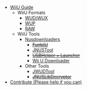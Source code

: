- [WiiU Guide](WiiU/Guide)
    - WiiU Formats
        - [WUD/WUX](WiiU/Formats/WUDX)
        - [WUP](WiiU/Formats/WUP)
        - [RAW](WiiU/Formats/RAW)
    - WiiU Tools
        - [Nusdownloaders](WiiU/Tools/Nusdownloader)
            -  ~~[FunkiiU](WiiU/Tools/Nusdownloaders/FunkiiU)~~
            -  [JNUSTool](WiiU/Tools/Nusdownloaders/JNUSTool)
            -  ~~[USBHelper + Launcher](WiiU/Tools/Nusdownloaders/USBHelper)~~
			- [Wii U Downloader](WiiU/Tools/Nusdownloaders/WiiUDownloader)
        - Other Tools
            - [JWUDTool](WiiU/Tools/Other/JWUDTool)
            - ~~[JNUSLibDecryptor]()~~
- [Contribute (Please help if you can)](https://github.com/agilly1989/guides)